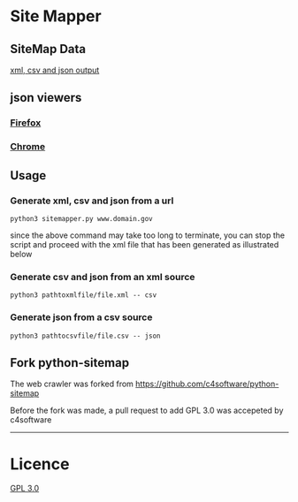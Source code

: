# Site Mapper

## SiteMap Data
[xml, csv and json output](https://openciti.ca/data)

## json viewers

### [Firefox](https://www.google.ca/url?sa=t&rct=j&q=&esrc=s&source=web&cd=1&cad=rja&uact=8&ved=0ahUKEwjk6oHC07PRAhVG4oMKHRDdBOoQFggcMAA&url=https%3A%2F%2Faddons.mozilla.org%2Fen-us%2Ffirefox%2Faddon%2Fjsonview%2F&usg=AFQjCNFnutZMnUPkykePxkREckXfDY1Xtg&sig2=xaRijwrrCdniT0tM5U9jBg)

### [Chrome](https://chrome.google.com/webstore/detail/json-viewer/gbmdgpbipfallnflgajpaliibnhdgobh)

## Usage


### Generate xml, csv and json from a url

`python3 sitemapper.py www.domain.gov`

since the above command may take too long to terminate, you can stop the script and proceed with the xml file that has been generated as illustrated below

### Generate csv and json from an xml source
`python3 pathtoxmlfile/file.xml -- csv`

### Generate json from a csv source
`python3 pathtocsvfile/file.csv -- json`

## Fork python-sitemap

The web crawler was forked from https://github.com/c4software/python-sitemap

Before the fork was made, a pull request to add GPL 3.0 was accepeted by c4software

----

# Licence

[GPL 3.0](http://www.gnu.org/licenses/gpl.txt)
